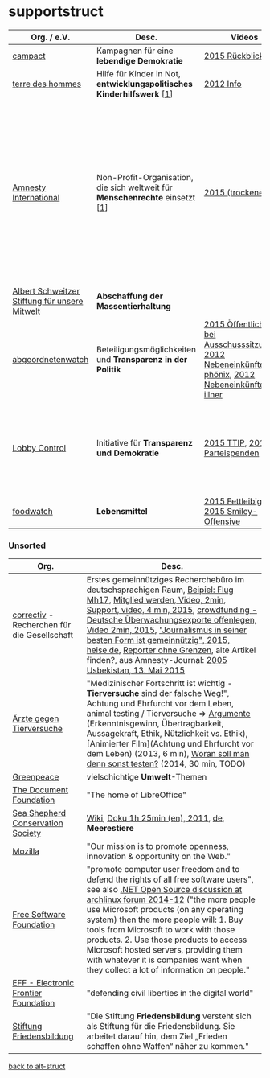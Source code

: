 supportstruct
=============

| Org. / e.V. | Desc. | Videos | More |
| ----------- | ----- | ------ | ---- |
| [campact](https://www.campact.de/) | Kampagnen für eine **lebendige Demokratie** | [2015 Rückblick](https://www.youtube.com/watch?v=v72aRzryfe8) | Petitionsplattform [weact](https://weact.campact.de/) |
| [terre des hommes](http://www.tdh.de) | Hilfe für Kinder in Not, **entwicklungspolitisches Kinderhilfswerk** [[1](https://de.wikipedia.org/wiki/Terre_des_hommes)] | [2012 Info](https://www.youtube.com/watch?v=YNf9vPVH7QU) | [wir über uns](http://www.tdh.de/wir-ueber-uns.html), [was wir tun](http://www.tdh.de/was-wir-tun.html) |
| [Amnesty International](https://www.amnesty.de/) |  Non-Profit-Organisation, die sich weltweit für **Menschenrechte** einsetzt [[1](https://de.wikipedia.org/wiki/Amnesty_International)] | [2015 (trockene) Info](https://www.youtube.com/user/AmnestyDeutschland) | [Journal](https://www.amnesty.de/journal), [Urgent Actions](http://www.amnesty.de/urgent-actions-0), [Folter](https://www.stopfolter.de/), [Privatsphäre](http://action.amnesty.de/l/ger/p/dia/action3/common/public/?action_KEY=9945), Flüchtlinge über das Mittelmeer, [Buch über das illegale Geschäft der Immigration](http://www.kunstmann.de/titel-0-0/bekenntnisse_eines_menschenhaendlers-1105/) (2015 EU-Idee: Flüchtlingsboote zerstören, macht Reise nur teurer und gefährlicher), Neues Anti-NGO-Gesetz in Russl. vom Mai 2015 |
| [Albert Schweitzer Stiftung für unsere Mitwelt](https://albert-schweitzer-stiftung.de/) | **Abschaffung der Massentierhaltung** |  | [Jahresrückblicke](http://albert-schweitzer-stiftung.de/kampagnen/erfolge) |
| [abgeordnetenwatch](http://www.abgeordnetenwatch.de/) | Beteiligungsmöglichkeiten und **Transparenz in der Politik** | [2015 Öffentlichkeit bei Ausschusssitzungen](https://www.youtube.com/watch?v=YT3-SHvufXs), [2012 Nebeneinkünfte, phönix](https://www.youtube.com/watch?v=iEfWWy0VG3I), [2012 Nebeneinkünfte, illner](https://www.youtube.com/watch?v=RJiF50CywQ8) |  |
| [Lobby Control](https://www.lobbycontrol.de) | Initiative für **Transparenz und Demokratie** | [2015 TTIP](https://www.youtube.com/watch?v=iM-HqL4oSVc), [2013 Parteispenden](https://www.youtube.com/watch?v=IuHDoOTAAxQ) | [über uns](https://www.lobbycontrol.de/initiative/), Reiseführer [LobbyPlanet Berlin](https://www.lobbycontrol.de/lobbyplanet-berlin-reisefuhrer-durch-den-lobbydschungel/), [Lobbypedia](https://lobbypedia.de), [gegen Meinungsmache in Schulen](http://www.verbraucherbildung.de/verbraucherwissen/politik-muss-endlich-werbung-und-meinungsmache-schulen-angehen) (2015) |
| [foodwatch](https://www.foodwatch.org) | **Lebensmittel** | [2015 Fettleibigkeit](https://www.youtube.com/watch?v=m5voj9u8LII), [2015 Smiley-Offensive](https://www.youtube.com/watch?v=MjiwBBDn258)


### Unsorted

| Org. | Desc. |
| ---- | ----- |
| [correctiv](https://correctiv.org/) - Recherchen für die Gesellschaft | Erstes gemeinnütziges Recherchebüro im deutschsprachigen Raum, [Beipiel: Flug Mh17](https://mh17.correctiv.org/), [Mitglied werden, Video, 2min](https://correctiv.org/mitglied-werden/), [Support, video, 4 min, 2015](https://vimeo.com/130321131), [crowdfunding - Deutsche Überwachungsexporte offenlegen, Video 2min, 2015](https://crowdfunding.correctiv.org/deutscheueberwachungsexporte), ["Journalismus in seiner besten Form ist gemeinnützig", 2015, heise.de](http://www.heise.de/newsticker/meldung/Media-Bias-Guter-Journalismus-ist-gemeinnuetzig-2718412.html), [Reporter ohne Grenzen](https://www.reporter-ohne-grenzen.de/), alte Artikel finden?, aus Amnesty-Journal: [2005 Usbekistan, 13. Mai 2015](https://correctiv.org/recherchen/stories/2015/05/13/10-jahre-massaker-von-andischan/) |
| [Ärzte gegen Tierversuche](http://aerzte-gegen-tierversuche.de/de) | "Medizinischer Fortschritt ist wichtig - **Tierversuche** sind der falsche Weg!", Achtung und Ehrfurcht vor dem Leben, animal testing / Tierversuche => [Argumente](https://de.wikipedia.org/wiki/Tierversuch#Argumente_gegen_Tierversuche) (Erkenntnisgewinn, Übertragbarkeit, Aussagekraft, Ethik, Nützlichkeit vs. Ethik), [Animierter Film](Achtung und Ehrfurcht vor dem Leben) (2013, 6 min), [Woran soll man denn sonst testen?](https://www.youtube.com/watch?v=m_a92xvL5is) (2014, 30 min, TODO) |
| [Greenpeace](http://www.greenpeace.de/) | vielschichtige **Umwelt**-Themen |
| [The Document Foundation](https://www.documentfoundation.org/) | "The home of LibreOffice" |
| [Sea Shepherd Conservation Society](http://www.seashepherd.org/) | [Wiki](https://de.wikipedia.org/wiki/Sea_Shepherd_Conservation_Society), [Doku 1h 25min (en), 2011](https://www.youtube.com/watch?v=KOSo_LHZeTw), [de](https://www.youtube.com/watch?v=Sh7ZtggGQeM), **Meerestiere** |
| [Mozilla](https://www.mozilla.org/) | "Our mission is to promote openness, innovation & opportunity on the Web." |
| [Free Software Foundation](https://www.fsf.org/) | "promote computer user freedom and to defend the rights of all free software users", see also [.NET Open Source discussion at archlinux forum 2014-12](https://bbs.archlinux.org/viewtopic.php?id=189811) ("the more people use Microsoft products (on any operating system) then the more people will: 1. Buy tools from Microsoft to work with those products. 2. Use those products to access Microsoft hosted servers, providing them with whatever it is companies want when they collect a lot of information on people." |
| [EFF - Electronic Frontier Foundation](https://www.eff.org/) | "defending civil liberties in the digital world" |
| [Stiftung Friedensbildung](http://www.friedensbildung.org/stiftungszweck/) | "Die Stiftung **Friedensbildung** versteht sich als Stiftung für die Friedensbildung. Sie arbeitet darauf hin, dem Ziel „Frieden schaffen ohne Waffen“ näher zu kommen." |

[back to alt-struct](index.md)
